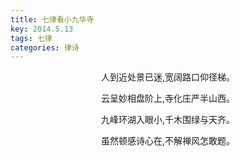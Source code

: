 ```yaml
---
title: 七律看小九华寺
key: 2014.5.13
tags: 七律
categories: 律诗
---
```


<p align="center">人到近处景已迷,宽阔路口仰径梯。
</p>
<p align="center">云呈妙相盘阶上,寺化庄严半山西。
</p>
<p align="center">九峰环湖入眼小,千木围绿与天齐。
</p>
<p align="center">虽然顿感诗心在,不解禅风怎敢题。
</p>
<p align="center"></br>
</p>

